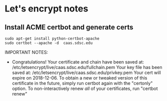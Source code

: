 # Let's encrypt notes

## Install ACME certbot and generate certs

```
sudo apt-get install python-certbot-apache
sudo certbot --apache -d  caas.sdsc.edu

```

IMPORTANT NOTES:
 - Congratulations! Your certificate and chain have been saved at:
   /etc/letsencrypt/live/caas.sdsc.edu/fullchain.pem
   Your key file has been saved at:
   /etc/letsencrypt/live/caas.sdsc.edu/privkey.pem
   Your cert will expire on 2018-12-06. To obtain a new or tweaked
   version of this certificate in the future, simply run certbot again
   with the "certonly" option. To non-interactively renew *all* of
   your certificates, run "certbot renew"

